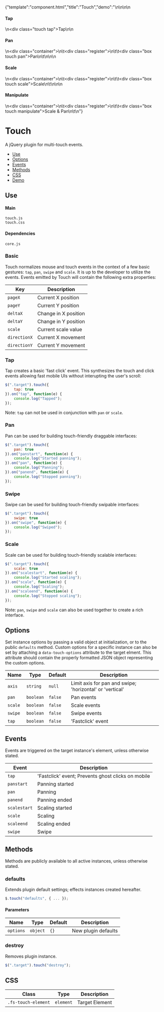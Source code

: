 {"template":"component.html","title":"Touch","demo":"<style>\n\t.tap,\n\t.box { background: #393b3f; border-radius: 3px; color: #fff; text-align: center; }\n\n\t.tap.active,\n\t.box.active { background: #c65032; }\n\n\t.tap { height: 50px; line-height: 50px; margin: 10px 0; width: 100%; }\n\n\t.container { border: 1px solid #ccc; border-radius: 3px; height: 400px; margin: 20px 0; overflow: hidden; position: relative; width: 100%; }\n\n\t.register { height: 1px; left: 50%; position: absolute; top: 50%; width: 1px; }\n\t.box { height: 100px; line-height: 100px; left: -50px; position: absolute; top: -50px; width: 100px; }\n</style>\n\n<script>\n\t$(function() {\n\t\tvar $targets = $(\".touch\"),\n\t\t\t_minX = 10,\n\t\t\t_minY = 10;\n\n\t\t$targets.each(function() {\n\t\t\tvar $target = $(this),\n\t\t\t\tdata = {\n\t\t\t\t\t$container: $target.parents(\".container\"),\n\t\t\t\t\t$register:  $target.parents(\".register\")\n\t\t\t\t};\n\n\t\t\t$target.data(\"demo\", data);\n\t\t});\n\n\t\t// Tap\n\n\t\t$(\".tap\").touch({\n\t\t\ttap: true\n\t\t}).on(\"tap\", function(e) {\n\t\t\t$(this).toggleClass(\"active\");\n\t\t});\n\n\t\t// Pan\n\t\t$(\".pan\").touch({\n\t\t\tpan: true\n\t\t}).on(\"panstart\", function(e) {\n\t\t\tvar $target = $(this),\n\t\t\t\tdata = $target.data(\"demo\"),\n\t\t\t\toffset = data.$register.position();\n\n\t\t\tdata.origX = offset.left;\n\t\t\tdata.origY = offset.top;\n\n\t\t\tdata.diffWidth  = $target.outerWidth() / 2;\n\t\t\tdata.diffHeight = $target.outerHeight() / 2;\n\t\t})\n\t\t.on(\"panend\", function(e) {\n\t\t\t// ...\n\t\t});\n\n\t\t// Bubbling\n\n\t\t$(document).on(\"pan\", \".pan\", function(e) {\n\t\t\tvar $target = $(this),\n\t\t\t\tdata = $target.data(\"demo\"),\n\t\t\t\tx = data.origX + e.deltaX,\n\t\t\t\ty = data.origY + e.deltaY,\n\t\t\t\tminX = _minX + data.diffWidth,\n\t\t\t\tminY = _minY + data.diffHeight,\n\t\t\t\tmaxX = data.$container.outerWidth()  - minX,\n\t\t\t\tmaxY = data.$container.outerHeight() - minY;\n\n\t\t\tif (x < minX) {\n\t\t\t\tx = minX;\n\t\t\t}\n\t\t\tif (x > maxX) {\n\t\t\t\tx = maxX;\n\t\t\t}\n\t\t\tif (y < minY) {\n\t\t\t\ty = minY;\n\t\t\t}\n\t\t\tif (y > maxY) {\n\t\t\t\ty = maxY;\n\t\t\t}\n\n\t\t\tdata.$register.css({\n\t\t\t\tleft: x,\n\t\t\t\ttop:  y\n\t\t\t});\n\t\t});\n\n\t\t// Scale\n\t\t$(\".scale\").touch({\n\t\t\tscale: true\n\t\t}).on(\"scalestart\", function(e) {\n\t\t\tvar $target = $(this),\n\t\t\t\tdata = $target.data(\"demo\"),\n\t\t\t\toffset = $target.position();\n\n\t\t\tdata.origWidth  = $target.outerWidth();\n\t\t\tdata.origHeight = $target.outerHeight();\n\t\t})\n\t\t.on(\"scaleend\", function(e) {\n\t\t\t// ...\n\t\t})\n\t\t.on(\"scale\", function(e) {\n\t\t\tvar $target = $(this),\n\t\t\t\tdata = $target.data(\"demo\")\n\t\t\t\twidth  = data.origWidth  * e.scale,\n\t\t\t\theight = data.origHeight * e.scale,\n\t\t\t\tminWidth  = 50,\n\t\t\t\tminHeight = 50,\n\t\t\t\tmaxH = data.$container.outerHeight() - 20,\n\t\t\t\tmaxW = data.$container.outerWidth()  - 20,\n\t\t\t\tmaxWidth  = (maxH > maxW) ? maxW : maxH,\n\t\t\t\tmaxHeight = (maxH > maxW) ? maxW : maxH;\n\n\t\t\tif (width < minWidth) {\n\t\t\t\twidth = minWidth;\n\t\t\t}\n\t\t\tif (width > maxWidth) {\n\t\t\t\twidth = maxWidth;\n\t\t\t}\n\n\t\t\tif (height < minHeight) {\n\t\t\t\theight = minHeight;\n\t\t\t}\n\t\t\tif (height > maxHeight) {\n\t\t\t\theight = maxHeight;\n\t\t\t}\n\n\t\t\t$target.css({\n\t\t\t\twidth:  width,\n\t\t\t\theight: height,\n\t\t\t\tlineHeight: height + \"px\",\n\t\t\t\tleft: -(width / 2),\n\t\t\t\ttop:  -(height / 2)\n\t\t\t});\n\t\t});\n\n\t\t// Manipulate\n\t\t$(\".manipulate\").touch({\n\t\t\tpan: true,\n\t\t\tscale: true\n\t\t}).on(\"scalestart\", function(e) {\n\t\t\tvar $target = $(this),\n\t\t\t\tdata = $target.data(\"demo\"),\n\t\t\t\toffset = data.$register.position();\n\n\t\t\tdata.origX = offset.left;\n\t\t\tdata.origY = offset.top;\n\n\t\t\tdata.origWidth  = $target.outerWidth();\n\t\t\tdata.origHeight = $target.outerHeight();\n\t\t})\n\t\t.on(\"scaleend\", function(e) {\n\t\t\t// ...\n\t\t})\n\t\t.on(\"scale\", function(e) {\n\t\t\tvar $target = $(this),\n\t\t\t\tdata = $target.data(\"demo\")\n\t\t\t\twidth  = data.origWidth  * e.scale,\n\t\t\t\theight = data.origHeight * e.scale,\n\t\t\t\t// pan\n\t\t\t\tx = data.origX + e.deltaX,\n\t\t\t\ty = data.origY + e.deltaY,\n\t\t\t\tminX = _minX,\n\t\t\t\tminY = _minY,\n\t\t\t\tmaxX = data.$container.outerWidth()  - minX,\n\t\t\t\tmaxY = data.$container.outerHeight() - minY,\n\t\t\t\t// scale\n\t\t\t\tminWidth  = 100,\n\t\t\t\tminHeight = 100,\n\t\t\t\tmaxH = 600,\n\t\t\t\tmaxW = 600;\n\n\t\t\tif (x < minX) {\n\t\t\t\tx = minX;\n\t\t\t}\n\t\t\tif (x > maxX) {\n\t\t\t\tx = maxX;\n\t\t\t}\n\t\t\tif (y < minY) {\n\t\t\t\ty = minY;\n\t\t\t}\n\t\t\tif (y > maxY) {\n\t\t\t\ty = maxY;\n\t\t\t}\n\n\t\t\tdata.$register.css({\n\t\t\t\tleft: x,\n\t\t\t\ttop:  y\n\t\t\t});\n\n\t\t\tif (width < minWidth) {\n\t\t\t\twidth = minWidth;\n\t\t\t}\n\t\t\tif (width > maxWidth) {\n\t\t\t\twidth = maxWidth;\n\t\t\t}\n\n\t\t\tif (height < minHeight) {\n\t\t\t\theight = minHeight;\n\t\t\t}\n\t\t\tif (height > maxHeight) {\n\t\t\t\theight = maxHeight;\n\t\t\t}\n\n\t\t\t$target.css({\n\t\t\t\twidth:  width,\n\t\t\t\theight: height,\n\t\t\t\tlineHeight: height + \"px\",\n\t\t\t\tleft: -(width / 2),\n\t\t\t\ttop:  -(height / 2)\n\t\t\t});\n\t\t});\n\t});\n</script>\n\n<h4>Tap</h4>\n<div class=\"touch tap\">Tap</div>\n\n<h4>Pan</h4>\n<div class=\"container\">\n\t<div class=\"register\">\n\t\t<div class=\"box touch pan\">Pan</div>\n\t</div>\n</div>\n\n<h4>Scale</h4>\n<div class=\"container\">\n\t<div class=\"register\">\n\t\t<div class=\"box touch scale\">Scale</div>\n\t</div>\n</div>\n\n<h4>Manipulate</h4>\n<div class=\"container\">\n\t<div class=\"register\">\n\t\t<div class=\"box touch manipulate\">Scale &amp; Pan</div>\n\t</div>\n</div>"}

# Touch

A jQuery plugin for multi-touch events.

* [Use](#use)
* [Options](#options)
* [Events](#events)
* [Methods](#methods)
* [CSS](#css)
* [Demo](#demo)

## Use 

#### Main

```markup
touch.js
touch.css
```

#### Dependencies

```markup
core.js
```

### Basic

Touch normalizes mouse and touch events in the context of a few basic gestures: `tap`, `pan`, `swipe` and `scale`. It is up to the developer to utilize the events. Events emitted by Touch will contain the following extra properties:

| Key | Description |
| --- | --- |
| `pageX` | Current X position |
| `pageY` | Current Y position |
| `deltaX` | Change in X position |
| `deltaY` | Change in Y position |
| `scale` | Current scale value |
| `directionX` | Current X movement |
| `directionY` | Current Y movement |

### Tap

Tap creates a basic 'fast click' event. This synthesizes the touch and click events allowing fast mobile UIs without interupting the user's scroll:

```javascript
$(".target").touch({
	tap: true
}).on("tap", function(e) {
	console.log("Tapped");
});
```

Note: `tap` can not be used in conjunction with `pan` or `scale`.

### Pan

Pan can be used for building touch-friendly draggable interfaces:

```javascript
$(".target").touch({
	pan: true
}).on("panstart", function(e) {
	console.log("Started panning");
}).on("pan", function(e) {
	console.log("Panning");
}).on("panend", function(e) {
	console.log("Stopped panning");
});
```

### Swipe

Swipe can be used for building touch-friendly swipable interfaces:

```javascript
$(".target").touch({
	swipe: true
}).on("swipe", function(e) {
	console.log("Swiped");
});
```

### Scale

Scale can be used for building touch-friendly scalable interfaces:

```javascript
$(".target").touch({
	scale: true
}).on("scalestart", function(e) {
	console.log("Started scaling");
}).on("scale", function(e) {
	console.log("Scaling");
}).on("scaleend", function(e) {
	console.log("Stopped scaling");
});
```

Note: `pan`, `swipe` and `scale` can also be used together to create a rich interface.

## Options

Set instance options by passing a valid object at initialization, or to the public `defaults` method. Custom options for a specific instance can also be set by attaching a `data-touch-options` attribute to the target elment. This attribute should contain the properly formatted JSON object representing the custom options.

| Name | Type | Default | Description |
| --- | --- | --- | --- |
| `axis` | `string` | `null` | Limit axis for pan and swipe; 'horizontal' or 'vertical' |
| `pan` | `boolean` | `false` | Pan events |
| `scale` | `boolean` | `false` | Scale events |
| `swipe` | `boolean` | `false` | Swipe events |
| `tap` | `boolean` | `false` | 'Fastclick' event |

## Events

Events are triggered on the target instance's element, unless otherwise stated.

| Event | Description |
| --- | --- |
| `tap` | 'Fastclick' event; Prevents ghost clicks on mobile |
| `panstart` | Panning started |
| `pan` | Panning |
| `panend` | Panning ended |
| `scalestart` | Scaling started |
| `scale` | Scaling |
| `scaleend` | Scaling ended |
| `swipe` | Swipe |

## Methods

Methods are publicly available to all active instances, unless otherwise stated.

### defaults

Extends plugin default settings; effects instances created hereafter.

```javascript
$.touch("defaults", { ... });
```

#### Parameters

| Name | Type | Default | Description |
| --- | --- | --- | --- |
| `options` | `object` | `{}` | New plugin defaults |

### destroy

Removes plugin instance.

```javascript
$(".target").touch("destroy");
```

## CSS

| Class | Type | Description |
| --- | --- | --- |
| `.fs-touch-element` | `element` | Target Element |

